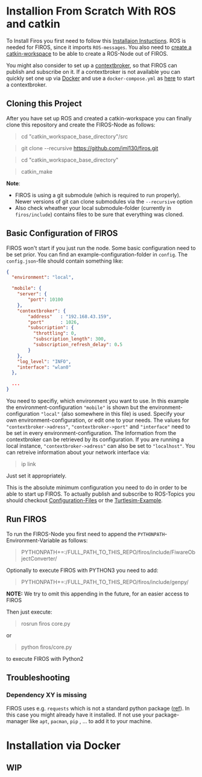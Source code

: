# Installion From Scratch With ROS and catkin

To Install Firos you first need to follow this [Installaion Instuctions](http://wiki.ros.org/ROS/Installation). ROS is needed for FIROS, since it imports `ROS-messages`. You also need to [create a catkin-workspace](http://wiki.ros.org/catkin/Tutorials/create_a_workspace) to be able to create a ROS-Node out of FIROS.

You might also consider to set up a [contextbroker](https://fiware-orion.readthedocs.io/en/master/), so that FIROS can publish and subscribe on it. If a contextbroker is not available you can quickly set one up via [Docker](https://docs.docker.com/install/overview/) and use a `docker-compose.yml` as [here](https://hub.docker.com/r/fiware/orion/) to start a contextbroker.

## Cloning this Project
After you have set up ROS and created a catkin-workspace you can finally clone this repository and create the FIROS-Node as follows:

> cd "catkin_workspace_base_directory"/src

> git clone --recursive https://github.com/iml130/firos.git

> cd "catkin_workspace_base_directory"

> catkin_make

**Note**:
* FIROS is using a git submodule (which is required to run properly). Newer versions of git can clone submodules via the `--recursive` option
* Also check wheather your local submodule-folder (currently in `firos/include`) contains files to be sure that everything was cloned.


## Basic Configuration of FIROS
FIROS won't start if you just run the node. Some basic configuration need to be set prior. You can find an example-configuration-folder in `config`.   The `config.json`-file should contain something like: 

```json
{
  "environment": "local",

  "mobile": {
    "server": {
        "port": 10100
    },
    "contextbroker": {
        "address"   : "192.168.43.159",
        "port"      : 1026,
        "subscription": {
          "throttling": 0,
          "subscription_length": 300,
          "subscription_refresh_delay": 0.5
        }
    },
    "log_level": "INFO",
    "interface": "wlan0"
  },    

  ...
}
```

You need to specifiy, which environment you want to use. In this example the environment-configuration `"mobile"` is shown but the environment-configuration `"local"` (also somewhere in this file) is used. Specify your own environment-configuration, or edit one to your needs. The values for `"contextbroker->adress"`, `"contextbroker->port"` and `"interface"` need to be set in every environment-configuration. The Information from the contextbroker can be retrieved by its configuration. If you are running a local instance, `"contextbroker->adress"` can also be set to `"localhost"`. You can retreive information about your network interface via:

> ip link

Just set it appropriately.

This is the absolute minimum configuration you need to do in order to be able to start up FIROS. To actually publish and subscribe to ROS-Topics you should checkout [Configuration-Files](../user/configuration-files.md) or the [Turtlesim-Example](../user/turtlesim-example.md).



## Run FIROS
To run the FIROS-Node you first need to append the `PYTHONPATH`-Environment-Variable as follows:

>PYTHONPATH+=:/FULL_PATH_TO_THIS_REPO/firos/include/FiwareObjectConverter/

Optionally to execute FIROS with PYTHON3 you need to add:
>PYTHONPATH+=:/FULL_PATH_TO_THIS_REPO/firos/include/genpy/

**NOTE:** We try to omit this appending in the future, for an easier access to FIROS


Then just execute:
>rosrun firos core.py 

or
>python firos/core.py

to execute FIROS with Python2



## Troubleshooting

### Dependency XY is missing
FIROS uses e.g. `requests` which is not a standard python package ([ref](http://docs.python-requests.org/en/master/dev/philosophy/#standard-library)). In this case you might already have it installed. If not use your package-manager like `apt`, `pacman`, `pip` , ... to add it to your machine.


# Installation via Docker

## WIP

